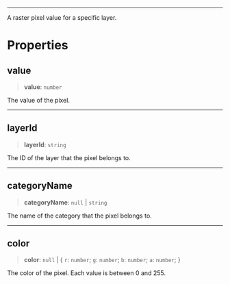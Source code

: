 ***

A raster pixel value for a specific layer.

# Properties

## value

> **value**: `number`

The value of the pixel.

***

## layerId

> **layerId**: `string`

The ID of the layer that the pixel belongs to.

***

## categoryName

> **categoryName**: `null` | `string`

The name of the category that the pixel belongs to.

***

## color

> **color**: `null` | { `r`: `number`; `g`: `number`; `b`: `number`; `a`: `number`; }

The color of the pixel. Each value is between 0 and 255.
